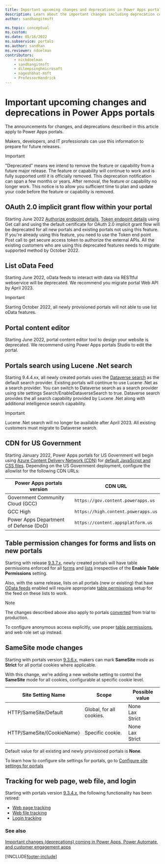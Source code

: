 ```yaml
---
title: Important upcoming changes and deprecations in Power Apps portals
description: Learn about the important changes including deprecation coming soon to Power Apps portals.
author: sandhangitmsft

ms.topic: conceptual
ms.custom: 
ms.date: 05/16/2022
ms.subservice: portals
ms.author: sandhan
ms.reviewer: ndoelman
contributors:
    - nickdoelman
    - sandhangitmsft
    - dileepsinghmicrosoft
    - nageshbhat-msft
    - ProfessorKendrick
---
```


# Important upcoming changes and deprecations in Power Apps portals

The announcements for changes, and deprecations described in this article apply to Power Apps portals.

Makers, developers, and IT professionals can use this information to prepare for future releases.

> [!IMPORTANT]
> "Deprecated" means we intend to remove the feature or capability from a future major release. The feature or capability will continue to work and is fully supported until it is officially removed. This deprecation notification can span a few months or years. After removal, the feature or capability no longer work. This notice is to allow you sufficient time to plan and update your code before the feature or capability is removed.

## OAuth 2.0 implicit grant flow within your portal 

Starting June 2022 [Authorize endpoint details](oauth-implicit-grant-flow.md#authorize-endpoint-details), [Token endpoint details](oauth-implicit-grant-flow.md#token-endpoint-details) using Get call and using the default certificate for OAuth 2.0 implicit grant flow will be deprecated for all new portals and  existing portals not using this feature. If you're already using this feature, you need to use the Token end point Post call to get secure access token to authorize the external APIs. All the existing customers who are using this deprecated features needs to migrate supported method by October 2022.   

## List oData Feed 

Starting June 2022, oData feeds to interact with data via RESTtful webservice will be deprecated. We recommend you migrate portal Web API by April 2023. 

> [!Important] 
> Starting October 2022, all newly provisioned portals will not able to use list oData features. 

## Portal content editor

Starting June 2022, portal content editor tool to design your website is deprecated. We recommend using Power Apps portals Studio to edit the portal.

## Portals search using Lucene .Net search 

Starting 9.4.4.xx, all newly created portals uses the [Dataverse search](configure/search.md) as the default search provider. Existing portals will continue to use Lucene .Net as a search provider. You can switch to Dataverse search as a search provider using site settings Search/EnableDataverseSearch to true. Dataverse search provides the all search capability provided by Lucene .Net along with additional intelligence search capability. 

> [!Important]
> Lucene .Net search will no longer be available after April 2023. All existing customers must migrate to Dataverse search.

## CDN for US Government

Starting January 2022, Power Apps portals for US Government will begin using [Azure Content Delivery Network (CDN)](/azure/cdn/cdn-overview) for [default JavaScript and CSS files](faq.yml#do-portals-use-any-static-content-from-cdns--content-delivery-network--that-i-need-to-allow-list-). Depending on the US Government deployment, configure the allowlist for the following CDN URLs:

| Power Apps portals version | CDN URL |
| - | - |
| Government Community Cloud (GCC) | `https://gov.content.powerapps.us` |
| GCC High | `https://high.content.powerapps.us` |
| Power Apps Department of Defense (DoD) | `https://content.appsplatform.us` |

## Table permission changes for forms and lists on new portals

Starting with release [9.3.7.x](/power-platform/released-versions/portals/portalupdate1), newly created portals will have table permissions enforced for all [forms](configure/entity-forms.md#secure-your-forms) and [lists](configure/entity-lists.md#securing-lists) irrespective of the **Enable Table Permissions** setting.

Also, with the same release, lists on all portals (new or existing) that have [OData feeds](configure/entity-lists.md#list-odata-feeds) enabled will require appropriate [table permissions](configure/entity-permissions-studio.md) setup for the feed on these lists to work.

> [!NOTE]
> The changes described above also apply to portals [converted](admin/convert-portal.md) from trial to production.

To configure anonymous access explicitly, use proper [table permissions](configure/entity-permissions-studio.md), and web role set up instead.

## SameSite mode changes

Starting with portals version [9.3.6.x](versions/version-9.3.6.x.md), makers can mark **SameSite** mode as **Strict** for all portal cookies where applicable.  

With this change, we're adding a new website setting to control the **SameSite** mode for all cookies, configurable at specific cookie level.

| Site Setting Name | Scope | Possible value |
| - | - | - |
| HTTP/SameSite/Default | Global, for all cookies. | None <br> Lax <br> Strict |
| HTTP/SameSite/{CookieName} | Specific cookie. | None <br> Lax <br> Strict |

Default value for all existing and newly provisioned portals is **None**.

To learn how to configure site settings for portals, go to [Configure site settings for portals](configure/configure-site-settings.md)

## Tracking for web page, web file, and login

Starting with portals version [9.3.4.x](versions/version-9.3.4.x.md), the following functionality has been retired:

- [Web page tracking](admin/portal-checker-analysis.md#web-page-tracking-enabled)
- [Web file tracking](admin/portal-checker-analysis.md#web-file-tracking-enabled)
- [Login tracking](admin/portal-checker-analysis.md#login-tracking-enabled)

### See also

[Important changes (deprecations) coming in Power Apps, Power Automate, and customer engagement apps](/power-platform/important-changes-coming)

[!INCLUDE[footer-include](../../includes/footer-banner.md)]